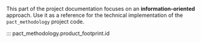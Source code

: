 This part of the project documentation focuses on
an **information-oriented** approach. Use it as a
reference for the technical implementation of the
`pact_methodology` project code.

::: pact_methodology.product_footprint.id
